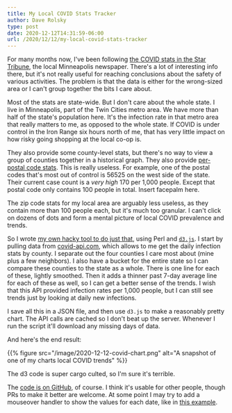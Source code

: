 ```yaml
---
title: My Local COVID Stats Tracker
author: Dave Rolsky
type: post
date: 2020-12-12T14:31:59-06:00
url: /2020/12/12/my-local-covid-stats-tracker
---
```

For many months now, I've been following [the COVID stats in the Star
Tribune](https://www.startribune.com/coronavirus-covid-19-minnesota-tracker-map-county-data/568712601/),
the local Minneapolis newspaper. There's a lot of interesting info there, but it's
not really useful for reaching conclusions about the safety of
various activities. The problem is that the data is either for the wrong-sized
area or I can't group together the bits I care about.

Most of the stats are state-wide. But I don't care about the whole state. I
live in Minneapolis, part of the Twin Cities metro area. We have more than
half of the state's population here. It's the infection rate in that metro
area that really matters to me, as opposed to the whole state. If COVID is
under control in the Iron Range six hours north of me, that has very little
impact on how risky going shopping at the local co-op is.

They also provide some county-level stats, but there's no way to view a group
of counties together in a historical graph. They also provide [per-postal code
stats](https://www.startribune.com/minnesota-coronavirus-cases-by-zip-code/572948381/). This
is really useless. For example, one of the postal codes that's most out of
control is 56525 on the west side of the state. Their current case count is a
*very high* 170 per 1,000 people. Except that postal code only contains 100
people in total. Insert facepalm here.

The zip code stats for my local area are arguably less useless, as they
contain more than 100 people each, but it's much too granular. I can't click
on dozens of dots and form a mental picture of local COVID prevalence and
trends.

So I wrote [my own hacky tool to do just
that](https://github.com/houseabsolute/local-covid-tracker), using Perl and
[`d3.js`](https://d3js.org/). I start by pulling data from
[covid-api.com](https://covid-api.com/), which allows to me get the daily
infection stats by county. I separate out the four counties I care most about
(mine plus a few neighbors). I also have a bucket for the entire state so I
can compare these counties to the state as a whole. There is one line for each
of these, lightly smoothed. Then it adds a thinner past 7-day average line for
each of these as well, so I can get a better sense of the trends. I wish that
this API provided infection rates per 1,000 people, but I can still see trends
just by looking at daily new infections.

I save all this in a JSON file, and then use `d3.js` to make a reasonably
pretty chart. The API calls are cached so I don't beat up the server. Whenever
I run the script it'll download any missing days of data.

And here's the end result:

{{% figure src="/image/2020-12-12-covid-chart.png" alt="A snapshot of one of my charts local COVID trends" %}}

The d3 code is super cargo culted, so I'm sure it's terrible.

The [code is on GitHub](https://github.com/houseabsolute/local-covid-tracker),
of course. I think it's usable for other people, though PRs to make it better
are welcome. At some point I may try to add a mouseover handler to show the
values for each date, like in [this
example](https://bl.ocks.org/larsenmtl/e3b8b7c2ca4787f77d78f58d41c3da91).
